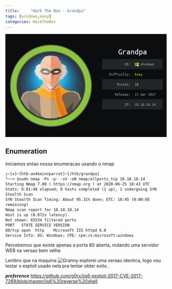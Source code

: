```yaml
---
title:     "Hack The Box - Grandpa"
tags: [windows,easy]
categories: HackTheBox
---
```


![1.jpg](https://raw.githubusercontent.com/an4kein/an4kein.github.io/master/img/htb-grandpa/1.jpg)

## Enumeration

Iniciamos entao nossa enumeracao usando o nmap

```
┌─[✗]─[htb-an4kein☺parrot]─[/htb/grandpa]
└──╼ $sudo nmap -Pn -p- -sV -oN nmap/allports_tcp 10.10.10.14
Starting Nmap 7.80 ( https://nmap.org ) at 2020-06-25 18:43 UTC
Stats: 0:01:48 elapsed; 0 hosts completed (1 up), 1 undergoing SYN Stealth Scan
SYN Stealth Scan Timing: About 95.31% done; ETC: 18:45 (0:00:05 remaining)
Nmap scan report for 10.10.10.14
Host is up (0.072s latency).
Not shown: 65534 filtered ports
PORT   STATE SERVICE VERSION
80/tcp open  http    Microsoft IIS httpd 6.0
Service Info: OS: Windows; CPE: cpe:/o:microsoft:windows
```

Percebemos que existe apenas a porta 80 aberta, rodando uma servidor WEB na versao bem velha 

Lembro que na maquina ![Granny](https://an4kein.github.io/hackthebox/2020/06/24/HTB-Granny/)  explorei uma versao identica, logo vou testar o exploit usado nela pra tentar obter exito.. 

***preference*** https://github.com/g0rx/iis6-exploit-2017-CVE-2017-7269/blob/master/iis6%20reverse%20shell
